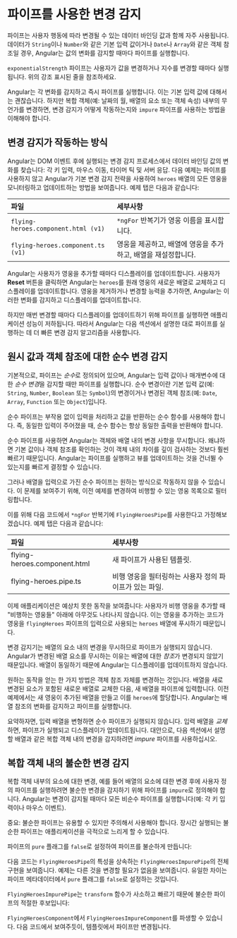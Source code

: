 # 파이프를 사용한 변경 감지

파이프는 사용자 행동에 따라 변경될 수 있는 데이터 바인딩 값과 함께 자주 사용됩니다.
데이터가 `String`이나 `Number`와 같은 기본 입력 값이거나 `Date`나 `Array`와 같은 객체 참조일 경우, Angular는 값의 변화를 감지할 때마다 파이프를 실행합니다.

<docs-code-multifile path="adev/src/content/examples/pipes/src/app/power-booster.component.ts">
  <docs-code header="src/app/exponential-strength.pipe.ts" path="adev/src/content/examples/pipes/src/app/exponential-strength.pipe.ts"
             highlight="[16]" visibleRegion="pipe-class" />
  <docs-code header="src/app/power-booster.component.ts" path="adev/src/content/examples/pipes/src/app/power-booster.component.ts"/>
</docs-code-multifile>

`exponentialStrength` 파이프는 사용자가 값을 변경하거나 지수를 변경할 때마다 실행됩니다. 위의 강조 표시된 줄을 참조하세요.

Angular는 각 변화를 감지하고 즉시 파이프를 실행합니다.
이는 기본 입력 값에 대해서는 괜찮습니다.
하지만 복합 객체(예: 날짜의 월, 배열의 요소 또는 객체 속성) 내부의 무언가를 변경하면, 변경 감지가 어떻게 작동하는지와 `impure` 파이프를 사용하는 방법을 이해해야 합니다.

## 변경 감지가 작동하는 방식

Angular는 DOM 이벤트 후에 실행되는 변경 감지 프로세스에서 데이터 바인딩 값의 변화를 찾습니다: 각 키 입력, 마우스 이동, 타이머 틱 및 서버 응답.
다음 예제는 파이프를 사용하지 않고 Angular가 기본 변경 감지 전략을 사용하여 `heroes` 배열의 모든 영웅을 모니터링하고 업데이트하는 방법을 보여줍니다.
예제 탭은 다음과 같습니다:

| 파일                                | 세부사항 |
|:---                                 |:---     |
| `flying-heroes.component.html (v1)` | `*ngFor` 반복기가 영웅 이름을 표시합니다.                     |
| `flying-heroes.component.ts (v1)`   | 영웅을 제공하고, 배열에 영웅을 추가하고, 배열을 재설정합니다. |

<docs-code-multifile>
    <docs-code header="src/app/flying-heroes.component.html (v1)" path="adev/src/content/examples/pipes/src/app/flying-heroes.component.html" visibleRegion="template-1"/>
    <docs-code header="src/app/flying-heroes.component.ts (v1)" path="adev/src/content/examples/pipes/src/app/flying-heroes.component.ts" visibleRegion="v1"/>
</docs-code-multifile>

Angular는 사용자가 영웅을 추가할 때마다 디스플레이를 업데이트합니다.
사용자가 **Reset** 버튼을 클릭하면 Angular는 `heroes`를 원래 영웅의 새로운 배열로 교체하고 디스플레이를 업데이트합니다.
영웅을 제거하거나 변경할 능력을 추가하면, Angular는 이러한 변화를 감지하고 디스플레이를 업데이트합니다.

하지만 매번 변경할 때마다 디스플레이를 업데이트하기 위해 파이프를 실행하면 애플리케이션 성능이 저하됩니다.
따라서 Angular는 다음 섹션에서 설명한 대로 파이프를 실행하는 데 더 빠른 변경 감지 알고리즘을 사용합니다.

## 원시 값과 객체 참조에 대한 순수 변경 감지

기본적으로, 파이프는 *순수*로 정의되어 있으며, Angular는 입력 값이나 매개변수에 대한 *순수 변경*을 감지할 때만 파이프를 실행합니다.
순수 변경이란 기본 입력 값(예: `String`, `Number`, `Boolean` 또는 `Symbol`)의 변경이거나 변경된 객체 참조(예: `Date`, `Array`, `Function` 또는 `Object`)입니다.

순수 파이프는 부작용 없이 입력을 처리하고 값을 반환하는 순수 함수를 사용해야 합니다.
즉, 동일한 입력이 주어졌을 때, 순수 함수는 항상 동일한 출력을 반환해야 합니다.

순수 파이프를 사용하면 Angular는 객체와 배열 내의 변경 사항을 무시합니다. 왜냐하면 기본 값이나 객체 참조를 확인하는 것이 객체 내의 차이를 깊이 검사하는 것보다 훨씬 빠르기 때문입니다.
Angular는 파이프를 실행하고 뷰를 업데이트하는 것을 건너뛸 수 있는지를 빠르게 결정할 수 있습니다.

그러나 배열을 입력으로 가진 순수 파이프는 원하는 방식으로 작동하지 않을 수 있습니다.
이 문제를 보여주기 위해, 이전 예제를 변경하여 비행할 수 있는 영웅 목록으로 필터링합니다.

이를 위해 다음 코드에서 `*ngFor` 반복기에 `FlyingHeroesPipe`를 사용한다고 가정해보겠습니다.
예제 탭은 다음과 같습니다:

| 파일                             | 세부사항 |
|:---                              |:---     |
| flying-heroes.component.html      | 새 파이프가 사용된 템플릿. |
| flying-heroes.pipe.ts             | 비행 영웅을 필터링하는 사용자 정의 파이프가 있는 파일. |

<docs-code-multifile>
    <docs-code header="src/app/flying-heroes.component.html" path="adev/src/content/examples/pipes/src/app/flying-heroes.component.html" visibleRegion="template-flying-heroes"/>
    <docs-code header="src/app/flying-heroes.pipe.ts" path="adev/src/content/examples/pipes/src/app/flying-heroes.pipe.ts" visibleRegion="pure"/>
</docs-code-multifile>

이제 애플리케이션은 예상치 못한 동작을 보여줍니다: 사용자가 비행 영웅을 추가할 때 "비행하는 영웅들" 아래에 아무것도 나타나지 않습니다.
이는 영웅을 추가하는 코드가 영웅을 `flyingHeroes` 파이프의 입력으로 사용되는 `heroes` 배열에 푸시하기 때문입니다.

<docs-code header="src/app/flying-heroes.component.ts" path="adev/src/content/examples/pipes/src/app/flying-heroes.component.ts" visibleRegion="push"/>

변경 감지기는 배열의 요소 내의 변경을 무시하므로 파이프가 실행되지 않습니다.
Angular가 변경된 배열 요소를 무시하는 이유는 배열에 대한 *참조*가 변경되지 않았기 때문입니다.
배열이 동일하기 때문에 Angular는 디스플레이를 업데이트하지 않습니다.

원하는 동작을 얻는 한 가지 방법은 객체 참조 자체를 변경하는 것입니다.
배열을 새로 변경된 요소가 포함된 새로운 배열로 교체한 다음, 새 배열을 파이프에 입력합니다.
이전 예제에서는 새 영웅이 추가된 배열을 만들고 이를 `heroes`에 할당합니다.
Angular는 배열 참조의 변화를 감지하고 파이프를 실행합니다.

요약하자면, 입력 배열을 변형하면 순수 파이프가 실행되지 않습니다.
입력 배열을 *교체*하면, 파이프가 실행되고 디스플레이가 업데이트됩니다.
대안으로, 다음 섹션에서 설명할 배열과 같은 복합 객체 내의 변경을 감지하려면 *impure* 파이프를 사용하십시오.

## 복합 객체 내의 불순한 변경 감지

복합 객체 내부의 요소에 대한 변경, 예를 들어 배열의 요소에 대한 변경 후에 사용자 정의 파이프를 실행하려면 불순한 변경을 감지하기 위해 파이프를 `impure`로 정의해야 합니다.
Angular는 변경이 감지될 때마다 모든 비순수 파이프를 실행합니다(예: 각 키 입력이나 마우스 이벤트).

중요: 불순한 파이프는 유용할 수 있지만 주의해서 사용해야 합니다.
장시간 실행되는 불순한 파이프는 애플리케이션을 극적으로 느리게 할 수 있습니다.

파이프의 `pure` 플래그를 `false`로 설정하여 파이프를 불순하게 만듭니다:

<docs-code header="src/app/flying-heroes.pipe.ts" path="adev/src/content/examples/pipes/src/app/flying-heroes.pipe.ts"
           visibleRegion="pipe-decorator" highlight="[19]"/>

다음 코드는 `FlyingHeroesPipe`의 특성을 상속하는 `FlyingHeroesImpurePipe`의 전체 구현을 보여줍니다.
예제는 다른 것을 변경할 필요가 없음을 보여줍니다. 유일한 차이는 파이프 메타데이터에서 `pure` 플래그를 `false`로 설정하는 것입니다.

<docs-code-multifile>
    <docs-code header="src/app/flying-heroes.pipe.ts (FlyingHeroesImpurePipe)" path="adev/src/content/examples/pipes/src/app/flying-heroes.pipe.ts" visibleRegion="impure"/>
    <docs-code header="src/app/flying-heroes.pipe.ts (FlyingHeroesPipe)" path="adev/src/content/examples/pipes/src/app/flying-heroes.pipe.ts" visibleRegion="pure"/>
</docs-code-multifile>

`FlyingHeroesImpurePipe`는 `transform` 함수가 사소하고 빠르기 때문에 불순한 파이프의 적절한 후보입니다:

<docs-code header="src/app/flying-heroes.pipe.ts (filter)" path="adev/src/content/examples/pipes/src/app/flying-heroes.pipe.ts" visibleRegion="filter"/>

`FlyingHeroesComponent`에서 `FlyingHeroesImpureComponent`를 파생할 수 있습니다.
다음 코드에서 보여주듯이, 템플릿에서 파이프만 변경됩니다.

<docs-code header="src/app/flying-heroes-impure.component.html (excerpt)" path="adev/src/content/examples/pipes/src/app/flying-heroes-impure.component.html" visibleRegion="template-flying-heroes"/>